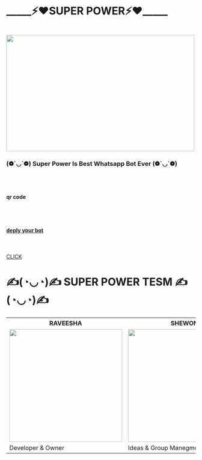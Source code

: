 <h1>_____⚡❤SUPER POWER⚡❤_____</h1><br><img src="https://i.ibb.co/6HqBvR3/20220116-154214.jpg"height=310 width=500><br>
<h3>(❁´◡`❁) Super Power Is Best Whatsapp Bot Ever (❁´◡`❁)</h3><br><br>



<h4>qr code</h4><br><br><div align="left"><a href="">
<h4>deply your bot</h4><br><br><div align="left"><a href="https://dashboard.heroku.com/new?template=https://github.com/raveesha24shaminda/super-power">CLICK</a>



<h1>    ✍(◔◡◔)✍ SUPER POWER TESM ✍(◔◡◔)✍</h1><table><tr><th> RAVEESHA</th><th> SHEWON</th></tr><tr><td><img src="https://i.ibb.co/FHFSxcP/IMG-20220219-WA0042.jpg"height=300 width=300></td><td><img src="https://i.ibb.co/3spMBT9/IMG-20210417-173918.jpg"height=300 width=300></td></tr><tr><td>Developer & Owner</td><td>Ideas & Group Manegment</td>
